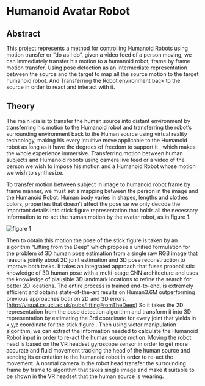 # Humanoid Avatar Robot
## Abstract
This project represents a method for controlling Humanoid Robots using motion transfer or “do as I do”, given a video feed of a person moving, we can immediately transfer his motion to a humanoid robot, frame by frame motion transfer. Using pose detection as an intermediate representation between the source and the target to map all the source motion to the target humanoid robot. And Transferring the Robot environment back to the source in order to react and interact with it.

## Theory
The main idia is to transfer the human source into distant environment by transferring his motion to the Humanoid robot and transferring the robot’s surrounding environment back to the Human source using virtual reality technology, making his every intuitive move applicable to the Humanoid robot as long as it have the degrees of freedom to support it , which makes the whole experience immersive.
Transferring motion between human subjects and Humanoid robots using camera live feed or a video of the person we wish to impose his motion and a Humanoid Robot whose motion we wish to synthesize.

To transfer motion between subject in image to humanoid robot frame by frame manner, we must set a mapping between the person in the image and the Humanoid Robot. 
Human body varies in shapes, lengths and clothes colors, properties that doesn’t affect the pose se we only decode the important details into stick figure representation that holds all the necessary information to re-act the human motion by the avatar robot, as in figure 1.

   ![figure 1](https://github.com/Tariq96/Humanoid_Avatra_Robot/blob/master/images/Capture.PNG)

 Then to obtain this motion the pose of the stick figure is taken by an algorithm “Lifting from the Deep” which propose a unified formulation for the problem of 3D human pose estimation from a single raw RGB image that reasons jointly about 2D joint estimation and 3D pose reconstruction to improve both tasks. It takes an integrated approach that fuses probabilistic knowledge of 3D human pose with a multi-stage CNN architecture and uses the knowledge of plausible 3D landmark locations to refine the search for better 2D locations. The entire process is trained end-to-end, is extremely efficient and obtains state-of-the-art results on Human3.6M outperforming previous approaches both on 2D and 3D errors. (http://visual.cs.ucl.ac.uk/pubs/liftingFromTheDeep)
So it takes the 2D representation from the pose detection algorithm and transform it into 3D representation by estimating the 3rd coordinate for every joint that yields in x,y,z coordinate for the stick figure .
Then using victor manipulation algorithm, we can extract the information needed to calculate the Humanoid Robot input in order to re-act the human source motion.
Moving the robot head is based on the VR headset gyroscope sensor in order to get more accurate and fluid movement tracking the head of the human source and sending its orientation to the humanoid robot in order to re-act the movement. A normal camera in the robot head transfer the surrounding frame by frame to algorithm that takes single image and make it suitable to be shown in the VR headset that the human source is wearing. 
